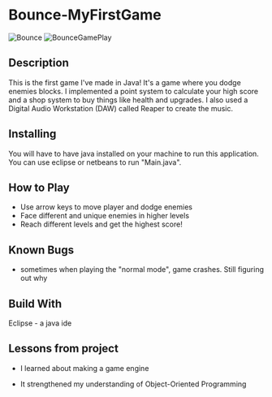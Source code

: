 # Bounce-MyFirstGame

![Bounce](https://user-images.githubusercontent.com/37048222/81449234-6d417a00-9145-11ea-93ac-62b560313e6f.PNG)
![BounceGamePlay](https://user-images.githubusercontent.com/37048222/81449939-fc9b5d00-9146-11ea-9cb8-6308568c4c16.PNG)

## Description

This is the first game I've made in Java! It's a game where you dodge enemies blocks. 
I implemented a point system to calculate your high score and a shop system to buy
things like health and upgrades. I also used a Digital Audio Workstation (DAW) called 
Reaper to create the music.


## Installing

You will have to have java installed on your machine to run this application. You can
use eclipse or netbeans to run "Main.java".

## How to Play
- Use arrow keys to move player and dodge enemies
- Face different and unique enemies in higher levels
- Reach different levels and get the highest score!

## Known Bugs
- sometimes when playing the "normal mode", game crashes. Still figuring out why

## Build With
Eclipse - a java ide

## Lessons from project

- I learned about making a game engine 

- It strengthened my understanding of Object-Oriented Programming
